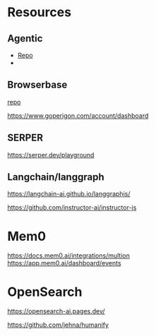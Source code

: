 # Resources

## Agentic

- [Repo](https://github.com/transitive-bullshit/agentic?tab=readme-ov-file#install)
-

## Browserbase

[repo](https://github.com/browserbase/js-sdk?tab=readme-ov-file#vercel-ai-sdk-integration)

<https://www.goperigon.com/account/dashboard>

## SERPER

<https://serper.dev/playground>

## Langchain/langgraph

<https://langchain-ai.github.io/langgraphjs/>

<!-- For help with structuring streaming repsonse? -->

<https://github.com/instructor-ai/instructor-js>

# Mem0

<https://docs.mem0.ai/integrations/multion>
<https://app.mem0.ai/dashboard/events>

# OpenSearch

<https://opensearch-ai.pages.dev/>

<https://github.com/jehna/humanify>
